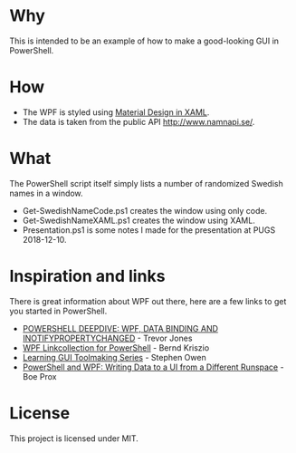 # Why
This is intended to be an example of how to make a good-looking GUI in PowerShell.

# How
* The WPF is styled using [Material Design in XAML](http://materialdesigninxaml.net/).
* The data is taken from the public API http://www.namnapi.se/.

# What
The PowerShell script itself simply lists a number of randomized Swedish names in a window.
* Get-SwedishNameCode.ps1 creates the window using only code.
* Get-SwedishNameXAML.ps1 creates the window using XAML.
* Presentation.ps1 is some notes I made for the presentation at PUGS 2018-12-10.

# Inspiration and links
There is great information about WPF out there, here are a few links to get you started in PowerShell.
* [POWERSHELL DEEPDIVE: WPF, DATA BINDING AND INOTIFYPROPERTYCHANGED](https://smsagent.wordpress.com/2017/02/03/powershell-deepdive-wpf-data-binding-and-inotifypropertychanged/) - Trevor Jones
* [WPF Linkcollection for PowerShell](http://pauerschell.blogspot.com/2010/04/wpf-linkcollection-for-powershell.html) - Bernd Kriszio
* [Learning GUI Toolmaking Series](https://foxdeploy.com/series/learning-gui-toolmaking-series/) - Stephen Owen
* [PowerShell and WPF: Writing Data to a UI from a Different Runspace](https://learn-powershell.net/2012/10/14/powershell-and-wpf-writing-data-to-a-ui-from-a-different-runspace/) - Boe Prox

# License
This project is licensed under MIT.